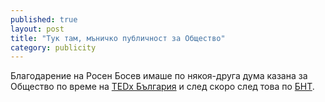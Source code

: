 ```yaml
---
published: true
layout: post
title: "Тук там, мъничко публичност за Общество"
category: publicity
---
```


Благодарение на Росен Босев имаше по някоя-друга дума казана за Общество по време на
[TEDx България](http://tedxbg.org/tedx2014/) и след скоро след това по
[БНТ](http://bnt.bg/predavanyia/denyat-zapochva-s-kultura/denyat-zapochva-s-kultura-20-m1j-2014).